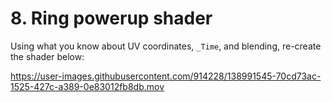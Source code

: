 # 8. Ring powerup shader

Using what you know about UV coordinates, `_Time`, and blending, re-create the shader below:

https://user-images.githubusercontent.com/914228/138991545-70cd73ac-1525-427c-a389-0e83012fb8db.mov
